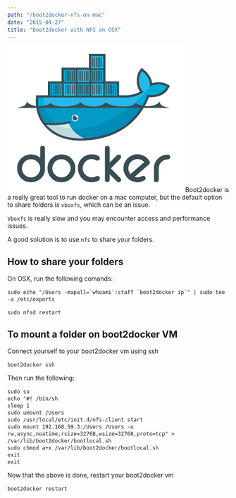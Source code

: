 ```yaml
---
path: "/boot2docker-nfs-on-mac"
date: "2015-04-27"
title: "Boot2docker with NFS on OSX"
---
```

![](/images/2015/04/homepage-docker-logo-1.png)
Boot2docker is a really great tool to run docker on a mac computer, but the default option to share folders is `vboxfs`, which can be an issue.


`Vboxfs` is really slow and you may encounter access and performance issues.

A good solution is to use `nfs` to share your folders.

## How to share your folders

On OSX, run the following comands:

``` shell
sudo echo "/Users -mapall=`whoami`:staff `boot2docker ip`" | sudo tee -a /etc/exports
```

``` shell
sudo nfsd restart
```

## To mount a folder on boot2docker VM

Connect yourself to your boot2docker vm using ssh
```shell
boot2docker ssh
```

Then run the following:

``` shell
sudo su
echo "#! /bin/sh
sleep 1
sudo umount /Users
sudo /usr/local/etc/init.d/nfs-client start
sudo mount 192.168.59.3:/Users /Users -o rw,async,noatime,rsize=32768,wsize=32768,proto=tcp" > /var/lib/boot2docker/bootlocal.sh
sudo chmod a+x /var/lib/boot2docker/bootlocal.sh
exit
exit
```

Now that the above is done, restart your boot2docker vm
```
boot2docker restart
```


